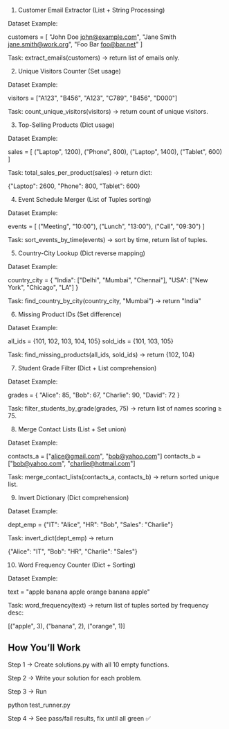 1. Customer Email Extractor (List + String Processing)

Dataset Example:

customers = [
    "John Doe <john@example.com>",
    "Jane Smith <jane.smith@work.org>",
    "Foo Bar <foo@bar.net>"
]


Task:
extract_emails(customers) → return list of emails only.

2. Unique Visitors Counter (Set usage)

Dataset Example:

visitors = ["A123", "B456", "A123", "C789", "B456", "D000"]


Task:
count_unique_visitors(visitors) → return count of unique visitors.

3. Top-Selling Products (Dict usage)

Dataset Example:

sales = [
    ("Laptop", 1200),
    ("Phone", 800),
    ("Laptop", 1400),
    ("Tablet", 600)
]


Task:
total_sales_per_product(sales) → return dict:

{"Laptop": 2600, "Phone": 800, "Tablet": 600}

4. Event Schedule Merger (List of Tuples sorting)

Dataset Example:

events = [
    ("Meeting", "10:00"),
    ("Lunch", "13:00"),
    ("Call", "09:30")
]


Task:
sort_events_by_time(events) → sort by time, return list of tuples.

5. Country-City Lookup (Dict reverse mapping)

Dataset Example:

country_city = {
    "India": ["Delhi", "Mumbai", "Chennai"],
    "USA": ["New York", "Chicago", "LA"]
}


Task:
find_country_by_city(country_city, "Mumbai") → return "India"

6. Missing Product IDs (Set difference)

Dataset Example:

all_ids = {101, 102, 103, 104, 105}
sold_ids = {101, 103, 105}


Task:
find_missing_products(all_ids, sold_ids) → return {102, 104}

7. Student Grade Filter (Dict + List comprehension)

Dataset Example:

grades = {
    "Alice": 85,
    "Bob": 67,
    "Charlie": 90,
    "David": 72
}


Task:
filter_students_by_grade(grades, 75) → return list of names scoring ≥ 75.

8. Merge Contact Lists (List + Set union)

Dataset Example:

contacts_a = ["alice@gmail.com", "bob@yahoo.com"]
contacts_b = ["bob@yahoo.com", "charlie@hotmail.com"]


Task:
merge_contact_lists(contacts_a, contacts_b) → return sorted unique list.

9. Invert Dictionary (Dict comprehension)

Dataset Example:

dept_emp = {"IT": "Alice", "HR": "Bob", "Sales": "Charlie"}


Task:
invert_dict(dept_emp) → return

{"Alice": "IT", "Bob": "HR", "Charlie": "Sales"}

10. Word Frequency Counter (Dict + Sorting)

Dataset Example:

text = "apple banana apple orange banana apple"


Task:
word_frequency(text) → return list of tuples sorted by frequency desc:

[("apple", 3), ("banana", 2), ("orange", 1)]

## How You’ll Work

Step 1 → Create solutions.py with all 10 empty functions.

Step 2 → Write your solution for each problem.

Step 3 → Run

python test_runner.py


Step 4 → See pass/fail results, fix until all green ✅
